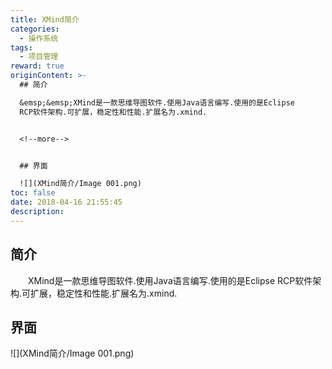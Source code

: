 ```yaml
---
title: XMind简介
categories:
  - 操作系统
tags:
  - 项目管理
reward: true
originContent: >-
  ## 简介

  &emsp;&emsp;XMind是一款思维导图软件.使用Java语言编写.使用的是Eclipse
  RCP软件架构.可扩展，稳定性和性能.扩展名为.xmind.


  <!--more-->


  ## 界面

  ![](XMind简介/Image 001.png)
toc: false
date: 2018-04-16 21:55:45
description:
---
```


## 简介
&emsp;&emsp;XMind是一款思维导图软件.使用Java语言编写.使用的是Eclipse RCP软件架构.可扩展，稳定性和性能.扩展名为.xmind.

<!--more-->

## 界面
![](XMind简介/Image 001.png)